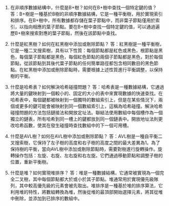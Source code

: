 

1. 在非順序數據結構中，什麼是B+樹？如何在B+樹中查找一個特定鍵的值？
答：B+樹是一種基於B樹的非順序數據結構，它是一種平衡樹，用於實現索引和排序。在B+樹中，所有數據都存儲在葉子節點中，而非葉子節點僅用於索引，以指向相應的葉子節點。要在B+樹中查找一個特定鍵的值，可以通過遍歷B+樹來搜索對應的葉子節點，然後在該節點中查找。

2. 什麼是紅黑樹？如何在紅黑樹中添加或刪除節點？
答：紅黑樹是一種平衡樹，它是一種二叉搜索樹，具有以下性質：每個節點都是紅色或黑色，根節點是黑色，每個葉子節點都是黑色，每個紅色節點的兩個子節點都是黑色，對於每個節點，從該節點到其後代葉子節點的任何簡單路徑都包含相同數目的黑色節點。在紅黑樹中添加或刪除節點時，需要根據上述性質進行平衡調整，以保持樹的平衡。

3. 什麼是哈希表？如何解決哈希碰撞問題？
答：哈希表是一種數據結構，它通過將大量的鍵映射到一個較小的、固定的大小的表中來實現數據的快速查找。在哈希表中，每個鍵都被映射到一個獨特的數組索引上，但是在某些情況下，兩個或更多的鍵可能會被映射到同一個數組索引上，這稱為哈希碰撞。解決哈希碰撞問題的方法包括鏈接法和開放定址法。聯結法使用數組中每個槽作為一個獨立的鏈表，所有哈希到同一槽上的鍵都放到同一個鏈表中。開放地址法則更改哈希函數，使其在發生碰撞時查找數組中的下一個可用槽。

4. 什麼是AVL樹？如何在AVL樹中添加或刪除節點？
答：AVL樹是一種自平衡二叉搜索樹，它保持了左子樹的高度和右子樹的高度之間的最大差異為1。為了保持樹的平衡，當向AVL樹中添加或刪除節點時，需要對樹進行旋轉操作。旋轉操作包括：左旋、右旋、左右旋和右左旋。它們通過移動節點和調整子樹的位置，重新平衡樹。

5. 什麼是堆？如何實現堆排序？
答：堆是一種數據結構，它通常被實現為一個完全二叉樹，其中每個節點都大於或小於其子節點。堆通常用於實現優先級隊列，其中較高優先級的元素會被先取出。堆排序是一種基於堆的排序算法，它利用堆的特性，將數組轉換為堆，然後從堆的最頂部開始選擇元素，將其從堆中刪除，並添加到已排序的數組中。